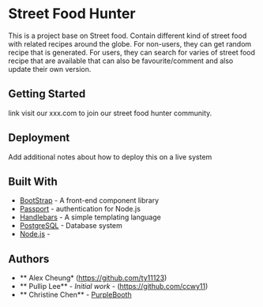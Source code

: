 #  Street Food Hunter

This is a project base on Street food. Contain different kind of street food with related recipes around the globe.
For non-users, they can get random recipe that is generated. 
For users, they can search for varies of street food recipe that are available that can also be favourite/comment and also update their own version.

## Getting Started

link visit our xxx.com to join our street food hunter community.


## Deployment

Add additional notes about how to deploy this on a live system

## Built With

* [BootStrap](https://getbootstrap.com/) - A front-end component library
* [Passport](http://www.passportjs.org) - authentication for Node.js
* [Handlebars](https://handlebarsjs.com/guide/) - A simple templating language
* [PostgreSQL](https://www.postgresql.org) - Database system 
* [Node.js](https://nodejs.org/) -


## Authors

* ** Alex Cheung* (https://github.com/ty11123)
* ** Pullip Lee** - *Initial work* - (https://github.com/ccwy11)
* ** Christine Chen** - [PurpleBooth](https://github.com/Lip1023)

